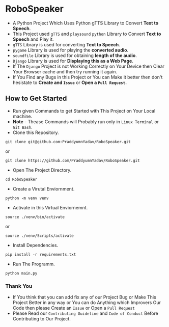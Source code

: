 # RoboSpeaker
- A Python Project Which Uses Python gTTS Library to Convert **Text to Speech**.
- This Project used `gTTS` and `playsound` `python` Library to Convert **Text to Speech** and Play it.
- `gTTS` Library is used for converting **Text to Speech**.
- `pygame` Library is used for playing the **converted audio**.
- `soundfile` Library is used for obtaining **length of the audio**.
- `Django` Library is used for **Displaying this as a Web Page**.
- If The `Django` Project is not Working Correctly on Your Device then Clear Your Browser cache and then try running it again.
- If You Find any Bugs in this Project or You can Make it better then don't hesistate to **Create and `Issue`** or **Open a `Pull Request`.**
## How to Get Started
- Run given Commands to get Started with This Project on Your Local machine.
- **Note** - Thease Commands will Probably run only in `Linux Terminal` or `Git Bash`.
- Clone this Repository.
```
git clone git@github.com:PraddyumnYadav/RoboSpeaker.git
```
or
```
git clone https://github.com/PraddyumnYadav/RoboSpeaker.git
```
- Open The Project Directory.
```
cd RoboSpeaker
```
- Create a Virutal Enviornment.
```
python -m venv venv
```
- Activate in this Virtual Enviornemnt.
```
source ./venv/bin/activate
```
or
```
source ./venv/Scripts/activate
```
- Install Dependencies.
```
pip install -r requirements.txt
```
- Run The Programm.
```
python main.py
```
### Thank You
- If You think that you can add fix any of our Project Bug or Make This Project Better in any way or You can do Anything which Improvers Our Code then please Create an `Issue` or Open a `Pull Request`
- Please Read our `Contributing Guideline` and `Code of Conduct` Before Contributing to Our Project.
